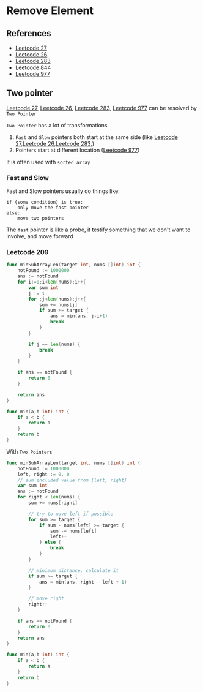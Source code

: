 # Remove Element

## References

- [Leetcode 27](https://leetcode-cn.com/problems/remove-element/)
- [Leetcode 26](https://leetcode-cn.com/problems/remove-duplicates-from-sorted-array/)
- [Leetcode 283](https://leetcode-cn.com/problems/move-zeroes/)
- [Leetcode 844](https://leetcode-cn.com/problems/backspace-string-compare/)
- [Leetcode 977](https://leetcode-cn.com/problems/squares-of-a-sorted-array/)


## Two pointer

[Leetcode 27](https://leetcode-cn.com/problems/remove-element/),
[Leetcode 26](https://leetcode-cn.com/problems/remove-duplicates-from-sorted-array/),
[Leetcode 283](https://leetcode-cn.com/problems/move-zeroes/),
[Leetcode 977](https://leetcode-cn.com/problems/squares-of-a-sorted-array/)
can be resolved by `Two Pointer`

`Two Pointer` has a lot of transformations

1. `Fast` and `Slow` pointers both start at the same side (like [Leetcode 27](https://leetcode-cn.com/problems/remove-element/),[Leetcode 26](https://leetcode-cn.com/problems/remove-duplicates-from-sorted-array/),[Leetcode 283](https://leetcode-cn.com/problems/move-zeroes/),)
2. Pointers start at different location ([Leetcode 977](https://leetcode-cn.com/problems/squares-of-a-sorted-array/))

It is often used with `sorted array`

### Fast and Slow

Fast and Slow pointers usually do things like:

```
if (some condition) is true:
	only move the fast pointer
else:
	move two pointers
```

The `fast` pointer is like a probe, it testify something that we don't want to involve, and move forward

### Leetcode 209

```go
func minSubArrayLen(target int, nums []int) int {
    notFound := 1000000
    ans := notFound
    for i:=0;i<len(nums);i++{
        var sum int
        j := i
        for ;j<len(nums);j++{
            sum += nums[j]
            if sum >= target {
                ans = min(ans, j-i+1)
                break
            }
        }

        if j == len(nums) {
            break
        }
    }

    if ans == notFound {
        return 0
    }

    return ans
}

func min(a,b int) int {
    if a < b {
        return a
    }
    return b
}
```

With `Two Pointers`

```go
func minSubArrayLen(target int, nums []int) int {
    notFound := 1000000
    left, right := 0, 0
    // sum included value from [left, right]
    var sum int
    ans := notFound
    for right < len(nums) {
        sum += nums[right]

        // try to move left if possible
        for sum >= target {
            if sum - nums[left] >= target {
                sum -= nums[left]
                left++
            } else {
                break
            } 
        }

        // minimum distance, calculate it
        if sum >= target {
            ans = min(ans, right - left + 1)
        }

        // move right
        right++
    }

    if ans == notFound {
        return 0
    }
    return ans
}

func min(a,b int) int {
    if a < b {
        return a
    }
    return b
}
```
